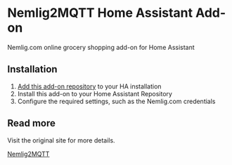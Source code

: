 # Nemlig2MQTT Home Assistant Add-on

Nemlig.com online grocery shopping add-on for Home Assistant

## Installation

1. [Add this add-on repository](https://github.com/lordmike/hass-addons) to your HA installation
2. Install this add-on to your Home Assistant Repository
3. Configure the required settings, such as the Nemlig.com credentials

## Read more

Visit the original site for more details.

[Nemlig2MQTT](https://github.com/LordMike/MBW.Nemlig2MQTT#readme)